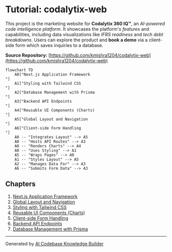 # Tutorial: codalytix-web

This project is the marketing website for **Codalytix 360 IQ™**, an *AI-powered code intelligence platform*. It showcases the platform's *features* and capabilities, including data visualizations like *IFRS readiness* and *tech debt breakdowns*. Users can explore the product and **book a demo** via a client-side form which saves inquiries to a database.


**Source Repository:** [https://github.com/kmishra1204/codalytix-web](https://github.com/kmishra1204/codalytix-web)

```mermaid
flowchart TD
    A0["Next.js Application Framework
"]
    A1["Styling with Tailwind CSS
"]
    A2["Database Management with Prisma
"]
    A3["Backend API Endpoints
"]
    A4["Reusable UI Components (Charts)
"]
    A5["Global Layout and Navigation
"]
    A6["Client-side Form Handling
"]
    A0 -- "Integrates Layout" --> A5
    A0 -- "Hosts API Routes" --> A3
    A0 -- "Renders Charts" --> A4
    A0 -- "Uses Styling" --> A1
    A5 -- "Wraps Pages" --> A0
    A1 -- "Styles Layout" --> A5
    A2 -- "Manages Data For" --> A3
    A6 -- "Submits Form Data" --> A3
```

## Chapters

1. [Next.js Application Framework
](01_next_js_application_framework_.md)
2. [Global Layout and Navigation
](02_global_layout_and_navigation_.md)
3. [Styling with Tailwind CSS
](03_styling_with_tailwind_css_.md)
4. [Reusable UI Components (Charts)
](04_reusable_ui_components__charts__.md)
5. [Client-side Form Handling
](05_client_side_form_handling_.md)
6. [Backend API Endpoints
](06_backend_api_endpoints_.md)
7. [Database Management with Prisma
](07_database_management_with_prisma_.md)


---

Generated by [AI Codebase Knowledge Builder](https://github.com/The-Pocket/Tutorial-Codebase-Knowledge)